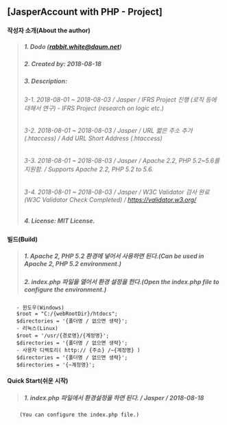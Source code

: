 ## [JasperAccount with PHP - Project]

#### 작성자 소개(About the author)
> ##### 1. Dodo (rabbit.white@daum.net)
> ##### 2. Created by: 2018-08-18
> ##### 3. Description: 
> ###### 3-1. 2018-08-01 ~ 2018-08-03 / Jasper / IFRS Project 진행 (로직 등에 대해서 연구) - IFRS Project (research on logic etc.)
> ###### 3-2. 2018-08-01 ~ 2018-08-03 / Jasper / URL 짧은 주소 추가(.htaccess) / Add URL Short Address (.htaccess)
> ###### 3-3. 2018-08-01 ~ 2018-08-03 / Jasper / Apache 2.2, PHP 5.2~5.6를 지원함. / Supports Apache 2.2, PHP 5.2 to 5.6.
> ###### 3-4. 2018-08-01 ~ 2018-08-03 / Jasper / W3C Validator 검사 완료(W3C Validator Check Completed) / https://validator.w3.org/
> ##### 4. License: MIT License.

#### 빌드(Build)
> ##### 1. Apache 2, PHP 5.2 환경에 넣어서 사용하면 된다.(Can be used in Apache 2, PHP 5.2 environment.)
> ##### 2. index.php 파일을 열어서 환경 설정을 한다.(Open the index.php file to configure the environment.)
       - 윈도우(Windows)
       $root = "C:/{webRootDir}/htdocs";
       $directories = '{폴더명 / 없으면 생략}';
       - 리눅스(Linux)
       $root = '/usr/{경로명}/{계정명}';
       $directories = '{폴더명 / 없으면 생략}';
       - 사용자 디렉토리( http:// {주소} /~{계정명} )
       $directories = '{폴더명 / 없으면 생략}';
       $directories = '{~계정명}';

#### Quick Start(쉬운 시작)
> ##### 1. index.php 파일에서 환경설정을 하면 된다. / Jasper / 2018-08-18
        (You can configure the index.php file.)
